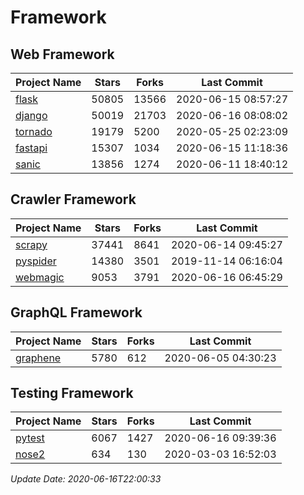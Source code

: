# Framework

## Web Framework

| Project Name | Stars | Forks | Last Commit |
| ------------ | ----- | ----- | ----------- |
| [flask](https://github.com/pallets/flask) | 50805 | 13566 | 2020-06-15 08:57:27 |
| [django](https://github.com/django/django) | 50019 | 21703 | 2020-06-16 08:08:02 |
| [tornado](https://github.com/tornadoweb/tornado) | 19179 | 5200 | 2020-05-25 02:23:09 |
| [fastapi](https://github.com/tiangolo/fastapi) | 15307 | 1034 | 2020-06-15 11:18:36 |
| [sanic](https://github.com/huge-success/sanic) | 13856 | 1274 | 2020-06-11 18:40:12 |

## Crawler Framework

| Project Name | Stars | Forks | Last Commit |
| ------------ | ----- | ----- | ----------- |
| [scrapy](https://github.com/scrapy/scrapy) | 37441 | 8641 | 2020-06-14 09:45:27 |
| [pyspider](https://github.com/binux/pyspider) | 14380 | 3501 | 2019-11-14 06:16:04 |
| [webmagic](https://github.com/code4craft/webmagic) | 9053 | 3791 | 2020-06-16 06:45:29 |

## GraphQL Framework

| Project Name | Stars | Forks | Last Commit |
| ------------ | ----- | ----- | ----------- |
| [graphene](https://github.com/graphql-python/graphene) | 5780 | 612 | 2020-06-05 04:30:23 |

## Testing Framework

| Project Name | Stars | Forks | Last Commit |
| ------------ | ----- | ----- | ----------- |
| [pytest](https://github.com/pytest-dev/pytest) | 6067 | 1427 | 2020-06-16 09:39:36 |
| [nose2](https://github.com/nose-devs/nose2) | 634 | 130 | 2020-03-03 16:52:03 |

*Update Date: 2020-06-16T22:00:33*